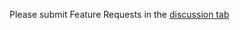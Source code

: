 Please submit Feature Requests in the  [discussion tab](https://github.com/SVG-Edit/svgedit/discussions)
